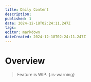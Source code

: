 ```yaml
---
title: Daily Content
description: 
published: 1
date: 2024-12-18T02:24:11.247Z
tags: 
editor: markdown
dateCreated: 2024-12-18T02:24:11.247Z
---
```


# Overview
> Feature is WIP.
{.is-warning}